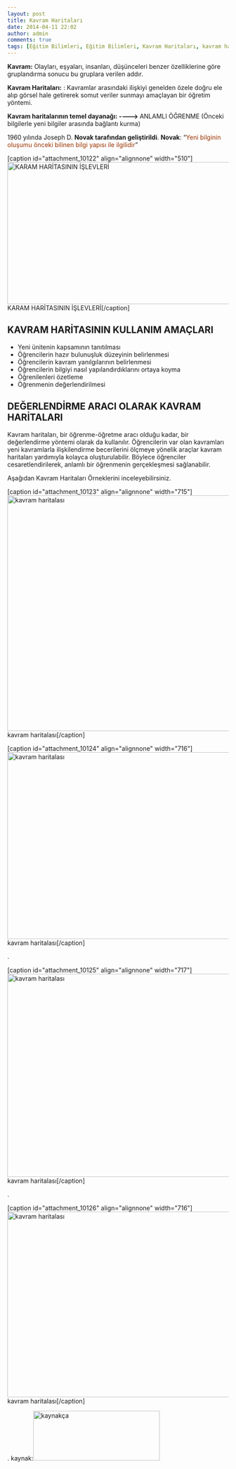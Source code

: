 ```yaml
---
layout: post
title: Kavram Haritaları
date: 2014-04-11 22:02
author: admin
comments: true
tags: [Eğitim Bilimleri, Eğitim Bilimleri, Kavram Haritaları, kavram haritası, kavram haritası nedir, kavram haritası örnekleri, kavram haritasının işlevleri, kpss, kpss eğitim bilimleri, Son Konular]
---
```

<strong>Kavram:</strong> Olayları, eşyaları, insanları, düşünceleri benzer özelliklerine göre gruplandırma sonucu bu gruplara verilen addır.

<strong>Kavram Haritaları:</strong> : Kavramlar arasındaki ilişkiyi genelden özele doğru ele alıp görsel hale getirerek somut veriler sunmayı amaçlayan bir öğretim yöntemi.

<strong>Kavram haritalarının temel dayanağı: ----&gt; </strong>ANLAMLI ÖĞRENME (Önceki bilgilerle yeni bilgiler arasında bağlantı kurma)

1960 yılında Joseph D. <strong>Novak tarafından geliştirildi</strong>. <strong>Novak</strong>: “<span style="color: #993300;">Yeni bilginin oluşumu önceki bilinen bilgi yapısı ile ilgilidir</span>”

[caption id="attachment_10122" align="alignnone" width="510"]<a href="http://egitimvaktim.com/kavram-haritalari-3/kavram-haritalarinin-islevleri" rel="attachment wp-att-10122"><img class="size-full wp-image-10122" alt="KARAM HARİTASININ İŞLEVLERİ" src="http://egitimvaktim.com/dosyalar/2014/04/Kavram-haritalarinin-islevleri.png" width="510" height="323" /></a> KARAM HARİTASININ İŞLEVLERİ[/caption]
<h2>KAVRAM HARİTASININ KULLANIM AMAÇLARI</h2>
<ul>
	<li>Yeni ünitenin kapsamının tanıtılması</li>
	<li>Öğrencilerin hazır bulunuşluk düzeyinin belirlenmesi</li>
	<li>Öğrencilerin kavram yanılgılarının belirlenmesi</li>
	<li>Öğrencilerin bilgiyi nasıl yapılandırdıklarını ortaya koyma</li>
	<li>Öğrenilenleri özetleme</li>
	<li>Öğrenmenin değerlendirilmesi</li>
</ul>
<h2>DEĞERLENDİRME ARACI OLARAK KAVRAM HARİTALARI</h2>
Kavram haritaları, bir öğrenme-öğretme aracı olduğu kadar, bir değerlendirme yöntemi olarak da kullanılır. Öğrencilerin var olan kavramları yeni kavramlarla ilişkilendirme becerilerini ölçmeye yönelik araçlar kavram haritaları yardımıyla kolayca oluşturulabilir. Böylece öğrenciler cesaretlendirilerek, anlamlı bir öğrenmenin gerçekleşmesi sağlanabilir.

Aşağıdan Kavram Haritaları Örneklerini inceleyebilirsiniz.

[caption id="attachment_10123" align="alignnone" width="715"]<a href="http://egitimvaktim.com/kavram-haritalari-3/kavram-haritalari-1" rel="attachment wp-att-10123"><img class="size-full wp-image-10123" alt="kavram haritalası" src="http://egitimvaktim.com/dosyalar/2014/04/kavram-haritalari-1.png" width="715" height="536" /></a> kavram haritalası[/caption]

[caption id="attachment_10124" align="alignnone" width="716"]<a href="http://egitimvaktim.com/kavram-haritalari-3/kavram-haritalari-2-2" rel="attachment wp-att-10124"><img class="size-full wp-image-10124" alt="kavram haritalası" src="http://egitimvaktim.com/dosyalar/2014/04/kavram-haritalari-2.png" width="716" height="425" /></a> kavram haritalası[/caption]

.

[caption id="attachment_10125" align="alignnone" width="717"]<a href="http://egitimvaktim.com/kavram-haritalari-3/kavram-haritalari-3" rel="attachment wp-att-10125"><img class="size-full wp-image-10125" alt="kavram haritalası" src="http://egitimvaktim.com/dosyalar/2014/04/kavram-haritalari-3.png" width="717" height="462" /></a> kavram haritalası[/caption]

.

[caption id="attachment_10126" align="alignnone" width="716"]<a href="http://egitimvaktim.com/kavram-haritalari-3/kavram-haritalari-4" rel="attachment wp-att-10126"><img class="size-full wp-image-10126" alt="kavram haritalası" src="http://egitimvaktim.com/dosyalar/2014/04/kavram-haritalari-4.png" width="716" height="422" /></a> kavram haritalası[/caption]

.
kaynak:<a href="http://egitimvaktim.com/kavram-haritalari-3/kaynakca" rel="attachment wp-att-10127"><img class="alignnone size-full wp-image-10127" alt="kaynakça" src="http://egitimvaktim.com/dosyalar/2014/04/kaynakça.png" width="288" height="113" /></a>
